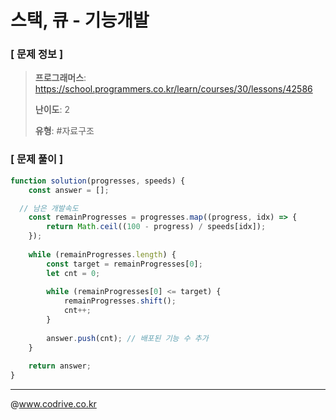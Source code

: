 # 스택, 큐 - 기능개발

### [ 문제 정보 ]
> **프로그래머스**: https://school.programmers.co.kr/learn/courses/30/lessons/42586
> 
> **난이도**: 2
>
> **유형**: #자료구조


### [ 문제 풀이 ]
```JavaScript
function solution(progresses, speeds) {
    const answer = [];

  // 남은 개발속도
    const remainProgresses = progresses.map((progress, idx) => {
        return Math.ceil((100 - progress) / speeds[idx]);
    });
    
    while (remainProgresses.length) {
        const target = remainProgresses[0];
        let cnt = 0; 
        
        while (remainProgresses[0] <= target) {
            remainProgresses.shift(); 
            cnt++;
        }
        
        answer.push(cnt); // 배포된 기능 수 추가
    }
    
    return answer;
}

```


---
@www.codrive.co.kr